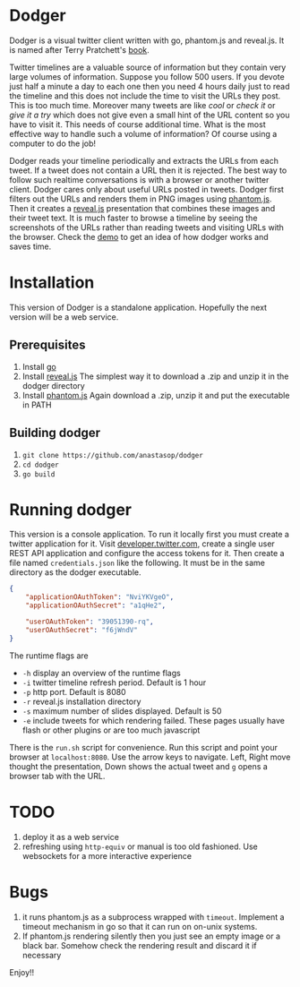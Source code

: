 # Dodger

Dodger is a visual twitter client written with go, phantom.js and reveal.js. It is named after Terry Pratchett's [book](http://www.terrypratchett.co.uk/index.php/us/books/dodger).

Twitter timelines are a valuable source of information but they contain very large volumes of information. Suppose you follow 500 users. If you devote just half a minute a day to each one then you need 4 hours daily just to read the timeline and this does not include the time to visit the URLs they post. This is too much time. Moreover many tweets are like _cool_ or _check it_ or _give it a try_ which does not give even a small hint of the URL content so you have to visit it. This needs of course additional time. What is the most effective way to handle such a volume of information? Of course using a computer to do the job!

Dodger reads your timeline periodically and extracts the URLs from each tweet. If a tweet does not contain a URL then it is rejected. The best way to follow such realtime conversations is with a browser or another twitter client. Dodger cares only about useful URLs posted in tweets. Dodger first filters out the URLs and renders them in PNG images using [phantom.js](http://phantomjs.org). Then it creates a [reveal.js](http://lab.hakim.se/reveal-js) presentation that combines these images and their tweet text. It is much faster to browse a timeline by seeing the screenshots of the URLs rather than reading tweets and visiting URLs with the browser. Check the [demo](http://goo.gl/qM32o1) to get an idea of how dodger works and saves time. 

# Installation

This version of Dodger is a standalone application. Hopefully the next version will be a web service.

## Prerequisites

1. Install [go](http://www.golang.org)
2. Install [reveal.js](http://lab.hakim.se/reveal-js) The simplest way it to download a .zip and unzip it in the dodger directory
3. Install [phantom.js](http://phantomjs.org) Again download a .zip, unzip it and put the executable in PATH

## Building dodger

1. `git clone https://github.com/anastasop/dodger`
2. `cd dodger`
3. `go build`

# Running dodger

This version is a console application. To run it locally first you must create a twitter application for it. Visit [developer.twitter.com](http://dev.twitter.com), create a single user REST API application and configure the access tokens for it. Then create a file named `credentials.json` like the following. It must be in the same directory as the dodger executable.

```JSON
{
	"applicationOAuthToken": "NviYKVgeO",
	"applicationOAuthSecret": "a1qHe2",

	"userOAuthToken": "39051390-rq",
	"userOAuthSecret": "f6jWndV"
}
```

The runtime flags are

* `-h` display an overview of the runtime flags
* `-i` twitter timeline refresh period. Default is 1 hour
* `-p` http port. Default is 8080
* `-r` reveal.js installation directory
* `-s` maximum number of slides displayed. Default is 50
* `-e` include tweets for which rendering failed. These pages usually have flash or other plugins or are too much javascript

There is the `run.sh` script for convenience. Run this script and point your browser at `localhost:8080`. Use the arrow keys to navigate. Left, Right move thought the presentation, Down shows the actual tweet and `g` opens a browser tab with the URL. 

# TODO

1. deploy it as a web service
2. refreshing using `http-equiv` or manual is too old fashioned. Use websockets for a more interactive experience

# Bugs

1. it runs phantom.js as a subprocess wrapped with `timeout`. Implement a timeout mechanism in go so that it can run on on-unix systems.
2. If phantom.js rendering silently then you just see an empty image or a black bar. Somehow check the rendering result and discard it if necessary

Enjoy!!
 
